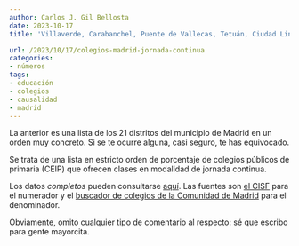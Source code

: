 ```yaml
---
author: Carlos J. Gil Bellosta
date: 2023-10-17
title: 'Villaverde, Carabanchel, Puente de Vallecas, Tetuán, Ciudad Lineal, Usera, Villa de Vallecas, Latina, San Blas-Canillejas, Hortaleza, Moratalaz, Vicálvaro, Retiro, Fuencarral-El Pardo, Arganzuela, Moncloa-Aravaca, Chamartín, Barajas, Centro, Chamberí, Salamanca'

url: /2023/10/17/colegios-madrid-jornada-continua
categories:
- números
tags:
- educación
- colegios
- causalidad
- madrid
---
```


La anterior es una lista de los 21 distritos del municipio de Madrid en un orden muy concreto. Si se te ocurre alguna, casi seguro, te has equivocado.

Se trata de una lista en estricto orden de porcentaje de colegios públicos de primaria (CEIP) que ofrecen clases en modalidad de jornada continua.

Los datos _completos_ pueden consultarse
[aquí](https://docs.google.com/spreadsheets/d/1fl2vDRt2a7NFPcapTO1VJ2w5g8fecsM4xbOapppvU2g/edit?usp=sharing). Las fuentes son
[el CISF](https://www.csif.es/sites/default/files/field/file/CENTROS%20JORNADA%20CONTINUA%202022-2023.pdf)
para el numerador y el
[buscador de colegios de la Comunidad de Madrid](https://gestiona.comunidad.madrid/wpad_pub/run/j/BusquedaSencilla.icm?tipoBusqueda=PROX)
para el denominador.

Obviamente, omito cualquier tipo de comentario al respecto: sé que escribo para gente mayorcita.

